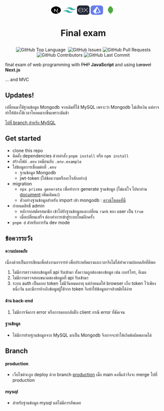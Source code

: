 <p align="center">
    <img width="40" height="30" alt="nextjs" src="https://github.com/Arikato111/Arikato111/raw/main/icons/nextjs-original.svg">
    <img width="40" height="30" alt="tailwindcss" src="https://github.com/Arikato111/Arikato111/raw/main/icons/tailwindcss-plain.svg">
    <img width="40" height="30" alt="express.js" src="https://github.com/tandpfun/skill-icons/raw/main/icons/ExpressJS-Dark.svg">
    <img height="30" width="40" src="https://github.com/tandpfun/skill-icons/raw/main/icons/Prisma.svg" alt="prisma">
    <img width="40" height="30" alt="Mongodb" src="https://github.com/Arikato111/Arikato111/raw/main/icons/mongodb-plain.svg">

</p>

# <p align="center">Final exam</p>

<p align="center">
<img alt="GitHub Top Language" src="https://img.shields.io/github/languages/top/nawasan111/final-exam" />
<img alt="" src="https://img.shields.io/github/repo-size/nawasan111/final-exam" />
<img alt="GitHub Issues" src="https://img.shields.io/github/issues/nawasan111/final-exam" />
<img alt="GitHub Pull Requests" src="https://img.shields.io/github/issues-pr/nawasan111/final-exam" />
<img alt="GitHub Contributors" src="https://img.shields.io/github/contributors/nawasan111/final-exam" />
<img alt="GitHub Last Commit" src="https://img.shields.io/github/last-commit/nawasan111/final-exam" />
</p>

final exam of web programming with ~~PHP~~ **JavaScript** and using ~~Laravel~~ **Next.js**

... and MVC

## Updates!

เปลี่ยนมาใช้ฐานข้อมูล Mongodb จากเดิมที่ใช้ MySQL เพราะว่า Mongodb ไม่เสียเงิน แต่อาจทำให้ต้องใช้เวลาโหลดมากขึ้นเพราะมันช้า

[ไปที่ branch สำหรับ MySQL](https://github.com/nawasan111/final-exam/tree/mysql)

## Get started

- clone this repo
- ติดตั้ง dependencies ด้วยคำสั่ง `pnpm install` หรือ `npm install`
- สร้างไฟล์ `.env` เหมือนกับ `.env.example`
- ใส่ข้อมูลการเชื่อมต่อที่ `.env`
  - ฐานข้อมูล Mongodb
  - jwt-token (ใส่ข้อความหรืออะไรสักอย่าง)
- migration
  - `npx prisma generate` เพื่อทำการ generate ฐานข้อมูล (ไม่แน่ใจ ไปหาอ่าน [document](https://www.prisma.io/docs/concepts/database-connectors/mongodb) เพิ่มเติมนะ)
  - ตัวอย่างฐานข้อมูลสำหรับ import เข้า mongodb : [ดาวน์โหลดที่นี่](https://github.com/nawasan111/final-exam/releases/download/mongodb_database/final-exam.tar.gz)
- กำหนดสิทธิ์ admin
  - หลังจากสมัครสมาชิก เข้าไปยังฐานข้อมูลและเปลี่ยน `rank` ของ user เป็น `true`
  - เมื่อเปลี่ยนเสร็จ ต้องทำการเข้าสู่ระบบใหม่อีกครั้ง
- `pnpm d` สำหรับการรัน dev mode

## ข้อควรระวัง

#### ความปลอดภัย

เนื่องด้วยเป็นการเขียนเพื่อส่งงานอาจารย์ เพื่อประหยัดแรงและเวลาจึงไม่ได้ทำความปลอดภัยที่ดีพอ

1. ไม่มีการตรวจสอบข้อมูลที่ api รับเข้ามา ทั้งความถูกต้องของข้อมูล เช่น เบอร์โทร, อีเมล
2. ไม่มีการตรวจสอบขนาดของข้อมูลที่ api รับเข้ามา
3. ระบบ auth เป็นแบบ token ไม่มีวันหมดอายุ แต่กำหนดให้ browser เก็บ token ไว้เพียงหนึ่งวัน และมีการอ้างอิงข้อมูลผู้ใช้จาก token จึงทำให้ข้อมูลอาจล้าสมัยได้ง่าย

#### ด้าน back-end

1. ไม่มีการจัดการ error หรือการตอบกลับฝั่ง client กรณี error ที่ชัดเจน

#### ฐานข้อมูล

- ได้มีการย้ายฐานข้อมูลจาก MySQL มาเป็น Mongodb จึงอาจจะทำให้เกิดข้อผิดพลาดได้


## Branch

#### production

- เว็บไซต์จะถูก deploy ด้วย branch [production](https://github.com/nawasan111/final-exam/tree/production) เมื่อ main คงที่แล้วจึงจะ merge ไปที่ production

#### mysql 

- สำหรับฐานข้อมูล mysql แต่ไม่มีการอัพเดท
